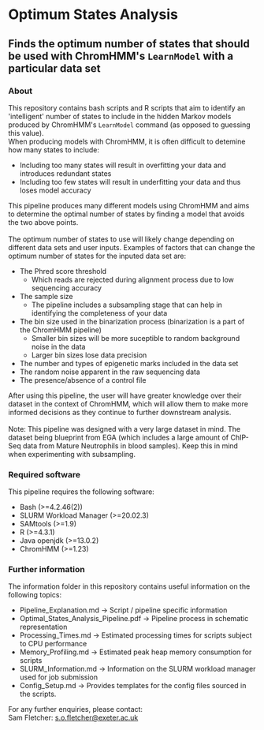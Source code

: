# Optimum States Analysis

## Finds the optimum number of states that should be used with ChromHMM's `LearnModel` with a particular data set

### About
This repository contains bash scripts and R scripts that aim to identify an 'intelligent' number of states to include in the hidden Markov models produced by ChromHMM's `LearnModel` command (as opposed to guessing this value).
\
When producing models with ChromHMM, it is often difficult to detemine how many states to include:
- Including too many states will result in overfitting your data and introduces redundant states
- Including too few states will result in underfitting your data and thus loses model accuracy

This pipeline produces many different models using ChromHMM and aims to determine the optimal number of states by finding a model that avoids the two above points. 
\
\
The optimum number of states to use will likely change depending on different data sets and user inputs. Examples of factors that can change the optimum number of states for the inputed data set are:
- The Phred score threshold 
    - Which reads are rejected during alignment process due to low sequencing accuracy
- The sample size
    - The pipeline includes a subsampling stage that can help in identifying the completeness of your data
- The bin size used in the binarization process (binarization is a part of the ChromHMM pipeline)
    - Smaller bin sizes will be more suceptible to random background noise in the data
    - Larger bin sizes lose data precision
- The number and types of epigenetic marks included in the data set
- The random noise apparent in the raw sequencing data
- The presence/absence of a control file

After using this pipeline, the user will have greater knowledge over their dataset in the context of ChromHMM, which will allow them to make more informed decisions as they continue to further downstream analysis.
\
\
Note: This pipeline was designed with a very large dataset in mind. The dataset being blueprint from EGA (which includes a large amount of ChIP-Seq data from Mature Neutrophils in blood samples). Keep this in mind when experimenting with subsampling.

### Required software
This pipeline requires the following software:
- Bash (>=4.2.46(2))
- SLURM Workload Manager (>=20.02.3)
- SAMtools (>=1.9)
- R (>=4.3.1)
- Java openjdk (>=13.0.2)
- ChromHMM (>=1.23)

### Further information
The information folder in this repository contains useful information on the following topics:
- Pipeline_Explanation.md -> Script / pipeline specific information
- Optimal_States_Analysis_Pipeline.pdf -> Pipeline process in schematic representation
- Processing_Times.md -> Estimated processing times for scripts subject to CPU performance 
- Memory_Profiling.md -> Estimated peak heap memory consumption for scripts
- SLURM_Information.md -> Information on the SLURM workload manager used for job submission
- Config_Setup.md -> Provides templates for the config files sourced in the scripts.

For any further enquiries, please contact:
\
Sam Fletcher: s.o.fletcher@exeter.ac.uk

  